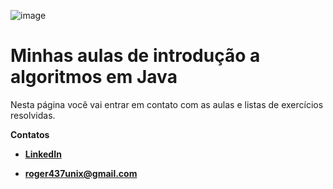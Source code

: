 ![image](https://inside.java/images/java-logo-vert-blk.png)

# Minhas aulas de introdução a algoritmos em Java 

Nesta página você vai entrar em contato com as aulas e listas de exercícios resolvidas.

**Contatos**

- [**LinkedIn**](https://www.linkedin.com/in/rogério-alcântara-7ab741191)

- **roger437unix@gmail.com**
